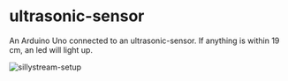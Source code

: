 # ultrasonic-sensor
An Arduino Uno connected to an ultrasonic-sensor. If anything is within 19 cm, an led will light up.


![sillystream-setup](https://raw.githubusercontent.com/julianweisbord/ultrasonic-sensor/master/examples/setup.gif)
